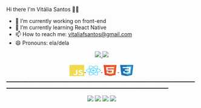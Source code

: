  Hi there I'm Vitália Santos 👋🧡

- 🔭 I’m currently working on front-end
- 🌱 I’m currently learning React Native
- 📫 How to reach me: vitaliafsantos@gmail.com
- 😄 Pronouns: ela/dela

<div align="center">
  <a href="https://github.com/vikysantos">
  <img height="180em" src="https://github-readme-stats.vercel.app/api?username=vikysantos&show_icons=true&theme=dracula&include_all_commits=true&count_private=true"/>
  <img height="180em" src="https://github-readme-stats.vercel.app/api/top-langs/?username=vikysantos&layout=compact&langs_count=7&theme=dracula"/>
</div>       

<div style="display: inline_block" align="center"><br>
  <img align="center" alt="viky-Js" height="30" width="40" src="https://raw.githubusercontent.com/devicons/devicon/master/icons/javascript/javascript-plain.svg">
  <img align="center" alt="viky-React" height="30" width="40" src="https://raw.githubusercontent.com/devicons/devicon/master/icons/react/react-original.svg">
  <img align="center" alt="viky-HTML" height="30" width="40" src="https://raw.githubusercontent.com/devicons/devicon/master/icons/html5/html5-original.svg">
  <img align="center" alt="viky-CSS" height="30" width="40" src="https://raw.githubusercontent.com/devicons/devicon/master/icons/css3/css3-original.svg">
 </div>
_________________________________________________________________________________________________________________________________________________
  <br>
  <br>
  <div align="center"> 
  <a href="https://instagram.com/_vikysantos" target="_blank"><img src="https://img.shields.io/badge/-Instagram-%23E4405F?style=for-the-badge&logo=instagram&logoColor=white" target="_blank"></a>
    <a href="https://discord.com/channels/@Ailativ#7347"><img src="https://img.shields.io/badge/Discord-7289DA?style=for-the-badge&logo=discord&logoColor=white" target="_blank"></a> 
    <a href = "mailto:vitaliafsantos@gmail.com"><img src="https://img.shields.io/badge/-Gmail-%23333?style=for-the-badge&logo=gmail&logoColor=white" target="_blank"></a>
    <a href="https://www.linkedin.com/in/vitalia-santos/" target="_blank"><img src="https://img.shields.io/badge/-LinkedIn-%230077B5?style=for-the-badge&logo=linkedin&logoColor=white" target="_blank"></a> 

</div>
 
